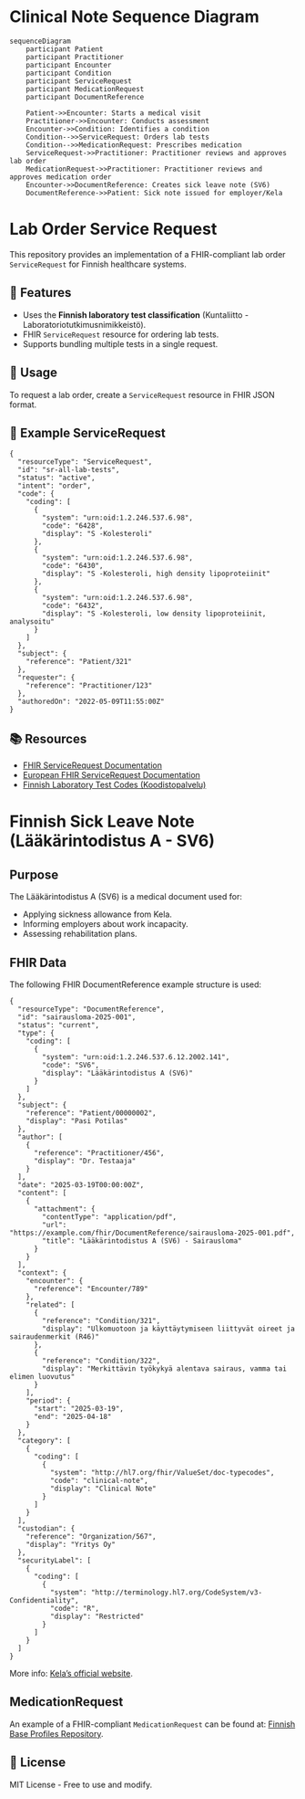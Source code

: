 <!DOCTYPE html>
<html lang="en">
<body>

<h1>Clinical Note Sequence Diagram</h1>

```mermaid
sequenceDiagram
    participant Patient
    participant Practitioner
    participant Encounter
    participant Condition
    participant ServiceRequest
    participant MedicationRequest
    participant DocumentReference

    Patient->>Encounter: Starts a medical visit
    Practitioner->>Encounter: Conducts assessment
    Encounter->>Condition: Identifies a condition
    Condition-->>ServiceRequest: Orders lab tests
    Condition-->>MedicationRequest: Prescribes medication
    ServiceRequest->>Practitioner: Practitioner reviews and approves lab order
    MedicationRequest->>Practitioner: Practitioner reviews and approves medication order
    Encounter->>DocumentReference: Creates sick leave note (SV6)
    DocumentReference->>Patient: Sick note issued for employer/Kela
```
<h1>Lab Order Service Request</h1>

<p>This repository provides an implementation of a FHIR-compliant lab order <code>ServiceRequest</code> for Finnish healthcare systems.</p>

<h2>🔹 Features</h2>
<ul>
    <li>Uses the <strong>Finnish laboratory test classification</strong> (Kuntaliitto - Laboratoriotutkimusnimikkeistö).</li>
    <li>FHIR <code>ServiceRequest</code> resource for ordering lab tests.</li>
    <li>Supports bundling multiple tests in a single request.</li>
</ul>

<h2>📌 Usage</h2>
<p>To request a lab order, create a <code>ServiceRequest</code> resource in FHIR JSON format.</p>

<h2>📝 Example ServiceRequest</h2>

<pre><code>{
  "resourceType": "ServiceRequest",
  "id": "sr-all-lab-tests",
  "status": "active",
  "intent": "order",
  "code": {
    "coding": [
      {
        "system": "urn:oid:1.2.246.537.6.98",
        "code": "6428",
        "display": "S -Kolesteroli"
      },
      {
        "system": "urn:oid:1.2.246.537.6.98",
        "code": "6430",
        "display": "S -Kolesteroli, high density lipoproteiinit"
      },
      {
        "system": "urn:oid:1.2.246.537.6.98",
        "code": "6432",
        "display": "S -Kolesteroli, low density lipoproteiinit, analysoitu"
      }
    ]
  },
  "subject": {
    "reference": "Patient/321"
  },
  "requester": {
    "reference": "Practitioner/123"
  },
  "authoredOn": "2022-05-09T11:55:00Z"
}</code></pre>

<h2>📚 Resources</h2>
<ul>
    <li><a href="https://www.hl7.org/fhir/servicerequest.html" target="_blank">FHIR ServiceRequest Documentation</a></li>
    <li><a href="https://build.fhir.org/ig/hl7-eu/laboratory/StructureDefinition-ServiceRequest-eu-lab.html">European FHIR ServiceRequest Documentation</a></li>
    <li><a href="https://koodistopalvelu.kanta.fi/codeserver/pages/classification-list-page.xhtml?clearUserCachedLists=true" target="_blank">
        Finnish Laboratory Test Codes (Koodistopalvelu)
    </a></li>
</ul>

<h1>Finnish Sick Leave Note (Lääkärintodistus A - SV6)</h1>

<h2>Purpose</h2>
<p>The Lääkärintodistus A (SV6) is a medical document used for:</p>
<ul>
    <li>Applying sickness allowance from Kela.</li>
    <li>Informing employers about work incapacity.</li>
    <li>Assessing rehabilitation plans.</li>
</ul>

<h2>FHIR Data</h2>
<p>The following FHIR DocumentReference example structure is used:</p>
<pre><code>{
  "resourceType": "DocumentReference",
  "id": "sairausloma-2025-001",
  "status": "current",
  "type": {
    "coding": [
      {
        "system": "urn:oid:1.2.246.537.6.12.2002.141",
        "code": "SV6",
        "display": "Lääkärintodistus A (SV6)"
      }
    ]
  },
  "subject": {
    "reference": "Patient/00000002",
    "display": "Pasi Potilas"
  },
  "author": [
    {
      "reference": "Practitioner/456",
      "display": "Dr. Testaaja"
    }
  ],
  "date": "2025-03-19T00:00:00Z",
  "content": [
    {
      "attachment": {
        "contentType": "application/pdf",
        "url": "https://example.com/fhir/DocumentReference/sairausloma-2025-001.pdf",
        "title": "Lääkärintodistus A (SV6) - Sairausloma"
      }
    }
  ],
  "context": {
    "encounter": {
      "reference": "Encounter/789"
    },
    "related": [
      {
        "reference": "Condition/321",
        "display": "Ulkomuotoon ja käyttäytymiseen liittyvät oireet ja sairaudenmerkit (R46)"
      },
      {
        "reference": "Condition/322",
        "display": "Merkittävin työkykyä alentava sairaus, vamma tai elimen luovutus"
      }
    ],
    "period": {
      "start": "2025-03-19",
      "end": "2025-04-18"
    }
  },
  "category": [
    {
      "coding": [
        {
          "system": "http://hl7.org/fhir/ValueSet/doc-typecodes",
          "code": "clinical-note",
          "display": "Clinical Note"
        }
      ]
    }
  ],
  "custodian": {
    "reference": "Organization/567",
    "display": "Yritys Oy"
  },
  "securityLabel": [
    {
      "coding": [
        {
          "system": "http://terminology.hl7.org/CodeSystem/v3-Confidentiality",
          "code": "R",
          "display": "Restricted"
        }
      ]
    }
  ]
}</code></pre>

<p>More info: <a href="https://www.kela.fi">Kela’s official website</a>.</p>

<h2>MedicationRequest</h2>
<p>An example of a FHIR-compliant <code>MedicationRequest</code> can be found at: <a href="https://github.com/fhir-fi/finnish-base-profiles" target="_blank">Finnish Base Profiles Repository</a>.</p>



<h2>📝 License</h2>
<p>MIT License - Free to use and modify.</p>

</body>
</html>
